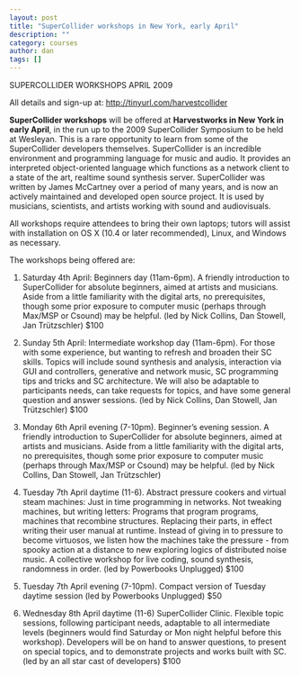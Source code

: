 ```yaml
---
layout: post
title: "SuperCollider workshops in New York, early April"
description: ""
category: courses
author: dan
tags: []
---
```

SUPERCOLLIDER WORKSHOPS APRIL 2009

All details and sign-up at: http://tinyurl.com/harvestcollider

**SuperCollider workshops** will be offered at **Harvestworks in New York in early April**, in the run up to the 2009 SuperCollider Symposium to be held at Wesleyan. This is a rare opportunity to learn from some of the SuperCollider developers themselves. SuperCollider is an incredible environment and programming language for music and audio. It provides an interpreted object-oriented language which functions as a network client to a state of the art, realtime sound synthesis server. SuperCollider was written by James McCartney over a period of many years, and is now an actively maintained and developed open source project. It is used by musicians, scientists, and artists working with sound and audiovisuals.

All workshops require attendees to bring their own laptops; tutors will assist with installation on OS X (10.4 or later recommended), Linux, and Windows as necessary.

The workshops being offered are:

1) Saturday 4th April: Beginners day (11am-6pm). A friendly introduction to SuperCollider for absolute beginners, aimed at artists and musicians. Aside from a little familiarity with the digital arts, no prerequisites, though some prior exposure to computer music (perhaps through Max/MSP or Csound) may be helpful. (led by Nick Collins, Dan Stowell, Jan Trützschler) $100

2) Sunday 5th April: Intermediate workshop day (11am-6pm). For those with some experience, but wanting to refresh and broaden their SC skills. Topics will include sound synthesis and analysis, interaction via GUI and controllers, generative and network music, SC programming tips and tricks and SC architecture. We will also be adaptable to participants needs, can take requests for topics, and have some general question and answer sessions. (led by Nick Collins, Dan Stowell, Jan Trützschler) $100

3) Monday 6th April evening (7-10pm). Beginner&#8217;s evening session. A friendly introduction to SuperCollider for absolute beginners, aimed at artists and musicians. Aside from a little familiarity with the digital arts, no prerequisites, though some prior exposure to computer music (perhaps through Max/MSP or Csound) may be helpful. (led by Nick Collins, Dan Stowell, Jan Trützschler)

4) Tuesday 7th April daytime (11-6). Abstract pressure cookers and virtual steam machines: Just in time programming in networks.
Not tweaking machines, but writing letters: Programs that program programs, machines that recombine structures. Replacing their parts, in effect writing their user manual at runtime. Instead of giving in to pressure to become virtuosos, we listen how the machines take the pressure - from spooky action at a distance to new exploring logics of distributed noise music. A collective workshop for live coding, sound synthesis, randomness in order. (led by Powerbooks Unplugged) $100

5) Tuesday 7th April evening (7-10pm). Compact version of Tuesday daytime session (led by Powerbooks Unplugged) $50

6) Wednesday 8th April daytime (11-6) SuperCollider Clinic. Flexible topic sessions, following participant needs, adaptable to all intermediate levels (beginners would find Saturday or Mon night helpful before this workshop). Developers will be on hand to answer questions, to present on special topics, and to demonstrate projects and works built with SC. (led by an all star cast of developers) $100

